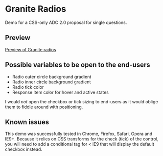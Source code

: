 Granite Radios
==============

Demo for a CSS-only ADC 2.0 proposal for single questions.

Preview
-------

[Preview of Granite radios](https://raw.githubusercontent.com/AskiaADX/demo-GraniteRadios/master/GraniteRadio-demo.gif)

Possible variables to be open to the end-users
----------------------------------------------

-	Radio outer circle background gradient
-	Radio inner circle background gradient
-	Radio tick color
-	Response item color for hover and active states

I would *not* open the checkbox or tick sizing to end-users as it would oblige them to fiddle around with positioning.

Known issues
------------

This demo was successfully tested in Chrome, Firefox, Safari, Opera and IE9+. Because it relies on CSS transforms for the check (tick) of the control, you will need to add a conditional tag for < IE9 that will display the default checkbox instead.
